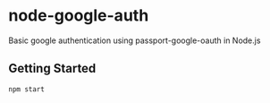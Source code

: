 # node-google-auth

Basic google authentication using passport-google-oauth in Node.js

## Getting Started
```
npm start
```
